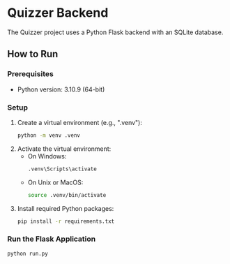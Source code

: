 # Quizzer Backend

The Quizzer project uses a Python Flask backend with an SQLite database.

## How to Run

### Prerequisites
- Python version: 3.10.9 (64-bit)

### Setup
1. Create a virtual environment (e.g., ".venv"):
    ```bash
    python -m venv .venv
    ```
2. Activate the virtual environment:
    - On Windows:
        ```bash
        .venv\Scripts\activate
        ```
    - On Unix or MacOS:
        ```bash
        source .venv/bin/activate
        ```
3. Install required Python packages:
    ```bash
    pip install -r requirements.txt
    ```

### Run the Flask Application
```bash
python run.py
